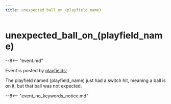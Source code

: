 ```yaml
---
title: unexpected_ball_on_(playfield_name)
---
```


# unexpected_ball_on_(playfield_name)


--8<-- "event.md"

Event is posted by [playfields:](../config/playfields.md)

The playfield named (playfield_name) just had a switch hit, meaning a ball is on
it, but that ball was not expected.


--8<-- "event_no_keywords_notice.md"
